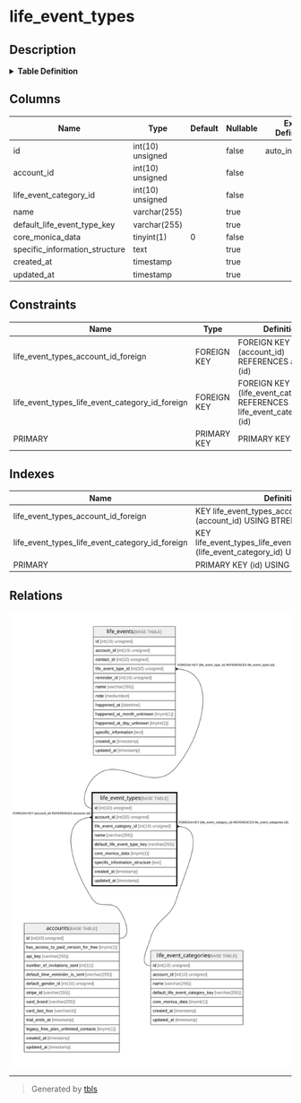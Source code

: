 # life_event_types

## Description

<details>
<summary><strong>Table Definition</strong></summary>

```sql
CREATE TABLE `life_event_types` (
  `id` int(10) unsigned NOT NULL AUTO_INCREMENT,
  `account_id` int(10) unsigned NOT NULL,
  `life_event_category_id` int(10) unsigned NOT NULL,
  `name` varchar(255) COLLATE utf8mb4_unicode_ci DEFAULT NULL,
  `default_life_event_type_key` varchar(255) COLLATE utf8mb4_unicode_ci DEFAULT NULL,
  `core_monica_data` tinyint(1) NOT NULL DEFAULT '0',
  `specific_information_structure` text COLLATE utf8mb4_unicode_ci,
  `created_at` timestamp NULL DEFAULT NULL,
  `updated_at` timestamp NULL DEFAULT NULL,
  PRIMARY KEY (`id`),
  KEY `life_event_types_account_id_foreign` (`account_id`),
  KEY `life_event_types_life_event_category_id_foreign` (`life_event_category_id`),
  CONSTRAINT `life_event_types_account_id_foreign` FOREIGN KEY (`account_id`) REFERENCES `accounts` (`id`) ON DELETE CASCADE,
  CONSTRAINT `life_event_types_life_event_category_id_foreign` FOREIGN KEY (`life_event_category_id`) REFERENCES `life_event_categories` (`id`) ON DELETE CASCADE
) ENGINE=InnoDB DEFAULT CHARSET=utf8mb4 COLLATE=utf8mb4_unicode_ci
```

</details>

## Columns

| Name | Type | Default | Nullable | Extra Definition | Children | Parents | Comment |
| ---- | ---- | ------- | -------- | --------------- | -------- | ------- | ------- |
| id | int(10) unsigned |  | false | auto_increment | [life_events](life_events.md) |  |  |
| account_id | int(10) unsigned |  | false |  |  | [accounts](accounts.md) |  |
| life_event_category_id | int(10) unsigned |  | false |  |  | [life_event_categories](life_event_categories.md) |  |
| name | varchar(255) |  | true |  |  |  |  |
| default_life_event_type_key | varchar(255) |  | true |  |  |  |  |
| core_monica_data | tinyint(1) | 0 | false |  |  |  |  |
| specific_information_structure | text |  | true |  |  |  |  |
| created_at | timestamp |  | true |  |  |  |  |
| updated_at | timestamp |  | true |  |  |  |  |

## Constraints

| Name | Type | Definition |
| ---- | ---- | ---------- |
| life_event_types_account_id_foreign | FOREIGN KEY | FOREIGN KEY (account_id) REFERENCES accounts (id) |
| life_event_types_life_event_category_id_foreign | FOREIGN KEY | FOREIGN KEY (life_event_category_id) REFERENCES life_event_categories (id) |
| PRIMARY | PRIMARY KEY | PRIMARY KEY (id) |

## Indexes

| Name | Definition |
| ---- | ---------- |
| life_event_types_account_id_foreign | KEY life_event_types_account_id_foreign (account_id) USING BTREE |
| life_event_types_life_event_category_id_foreign | KEY life_event_types_life_event_category_id_foreign (life_event_category_id) USING BTREE |
| PRIMARY | PRIMARY KEY (id) USING BTREE |

## Relations

![er](life_event_types.svg)

---

> Generated by [tbls](https://github.com/k1LoW/tbls)
